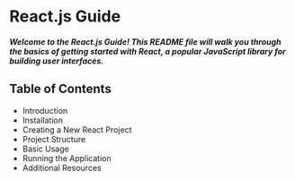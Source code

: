 # **React.js Guide**

##### Welcome to the React.js Guide! This README file will walk you through the basics of getting started with React, a popular JavaScript library for building user interfaces.

## Table of Contents
- Introduction
- Installation
- Creating a New React Project
- Project Structure
- Basic Usage
- Running the Application
- Additional Resources